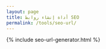 ```yaml
---
layout: page
title: أداة إنشاء روابط SEO
permalink: /tools/seo-url/
---
```


{% include seo-url-generator.html %}

